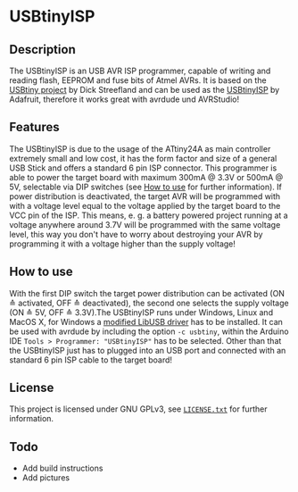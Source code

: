 # USBtinyISP
## Description
The USBtinyISP is an USB AVR ISP programmer, capable of writing and reading flash, EEPROM and fuse bits of Atmel AVRs. It is based on the [USBtiny project](https://dicks.home.xs4all.nl/avr/usbtiny/index.html) by Dick Streefland and can be used as the [USBtinyISP](https://www.adafruit.com/product/46) by Adafruit, therefore it works great with avrdude und AVRStudio!

## Features
The USBtinyISP is due to the usage of the ATtiny24A as main controller extremely small and low cost, it has the form factor and size of a general USB Stick and offers a standard 6 pin ISP connector.
This programmer is able to power the target board with maximum 300mA @ 3.3V or 500mA @ 5V, selectable via DIP switches (see [How to use](#How-to-use) for further information). If power distribution is deactivated, the target AVR will be programmed with with a voltage level equal to the voltage applied by the target board to the VCC pin of the ISP. This means, e. g. a battery powered project running at a voltage anywhere around 3.7V will be programmed with the same voltage level, this way you don't have to worry about destroying your AVR by programming it with a voltage higher than the supply voltage!

## How to use
With the first DIP switch the target power distribution can be activated (ON ≙ activated, OFF ≙ deactivated), the second one selects the supply voltage (ON ≙ 5V, OFF ≙ 3.3V).The USBtinyISP runs under Windows, Linux and MacOS X, for Windows a [modified LibUSB driver](http://www.adafruit.com/downloads/usbtiny_signed_8.zip) has to be installed. It can be used with avrdude by including the option `-c usbtiny`, within the Arduino IDE `Tools > Programmer: "USBtinyISP"` has to be selected. 
Other than that the USBtinyISP just has to plugged into an USB port and connected with an standard 6 pin ISP cable to the target board!

## License
This project is licensed under GNU GPLv3, see [`LICENSE.txt`](LICENSE.txt) for further information.

## Todo
- Add build instructions
- Add pictures
